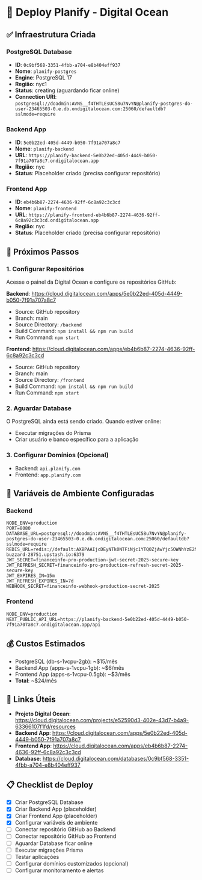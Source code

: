 # 🚀 Deploy Planify - Digital Ocean

## ✅ **Infraestrutura Criada**

### **PostgreSQL Database**
- **ID**: `0c9bf568-3351-4fbb-a704-e8b404eff937`
- **Nome**: `planify-postgres`
- **Engine**: PostgreSQL 17
- **Região**: nyc1
- **Status**: creating (aguardando ficar online)
- **Connection URI**: `postgresql://doadmin:AVNS__f4THTLEsUC58u7NvYN@planify-postgres-do-user-23465503-0.e.db.ondigitalocean.com:25060/defaultdb?sslmode=require`

### **Backend App**
- **ID**: `5e0b22ed-405d-4449-b050-7f91a707a8c7`
- **Nome**: `planify-backend`
- **URL**: `https://planify-backend-5e0b22ed-405d-4449-b050-7f91a707a8c7.ondigitalocean.app`
- **Região**: nyc
- **Status**: Placeholder criado (precisa configurar repositório)

### **Frontend App**
- **ID**: `eb4b6b87-2274-4636-92ff-6c8a92c3c3cd`
- **Nome**: `planify-frontend`
- **URL**: `https://planify-frontend-eb4b6b87-2274-4636-92ff-6c8a92c3c3cd.ondigitalocean.app`
- **Região**: nyc
- **Status**: Placeholder criado (precisa configurar repositório)

## 🔧 **Próximos Passos**

### **1. Configurar Repositórios**
Acesse o painel da Digital Ocean e configure os repositórios GitHub:

**Backend**: https://cloud.digitalocean.com/apps/5e0b22ed-405d-4449-b050-7f91a707a8c7
- Source: GitHub repository
- Branch: main
- Source Directory: `/backend`
- Build Command: `npm install && npm run build`
- Run Command: `npm start`

**Frontend**: https://cloud.digitalocean.com/apps/eb4b6b87-2274-4636-92ff-6c8a92c3c3cd
- Source: GitHub repository
- Branch: main
- Source Directory: `/frontend`
- Build Command: `npm install && npm run build`
- Run Command: `npm start`

### **2. Aguardar Database**
O PostgreSQL ainda está sendo criado. Quando estiver online:
- Executar migrações do Prisma
- Criar usuário e banco específico para a aplicação

### **3. Configurar Domínios (Opcional)**
- Backend: `api.planify.com`
- Frontend: `app.planify.com`

## 🔐 **Variáveis de Ambiente Configuradas**

### **Backend**
```env
NODE_ENV=production
PORT=8080
DATABASE_URL=postgresql://doadmin:AVNS__f4THTLEsUC58u7NvYN@planify-postgres-do-user-23465503-0.e.db.ondigitalocean.com:25060/defaultdb?sslmode=require
REDIS_URL=redis://default:AXBPAAIjcDEyNTk0NTFiNjc1YTQ0ZjAwYjc5OWNhYzE2NTIzZGQzOXAxMA@equipped-buzzard-28751.upstash.io:6379
JWT_SECRET=financeinfo-pro-production-jwt-secret-2025-secure-key
JWT_REFRESH_SECRET=financeinfo-pro-production-refresh-secret-2025-secure-key
JWT_EXPIRES_IN=15m
JWT_REFRESH_EXPIRES_IN=7d
WEBHOOK_SECRET=financeinfo-webhook-production-secret-2025
```

### **Frontend**
```env
NODE_ENV=production
NEXT_PUBLIC_API_URL=https://planify-backend-5e0b22ed-405d-4449-b050-7f91a707a8c7.ondigitalocean.app/api
```

## 💰 **Custos Estimados**
- PostgreSQL (db-s-1vcpu-2gb): ~$15/mês
- Backend App (apps-s-1vcpu-1gb): ~$6/mês
- Frontend App (apps-s-1vcpu-0.5gb): ~$3/mês
- **Total**: ~$24/mês

## 🔗 **Links Úteis**
- **Projeto Digital Ocean**: https://cloud.digitalocean.com/projects/e52590d3-402e-43d7-b4a9-63366107f1fd/resources
- **Backend App**: https://cloud.digitalocean.com/apps/5e0b22ed-405d-4449-b050-7f91a707a8c7
- **Frontend App**: https://cloud.digitalocean.com/apps/eb4b6b87-2274-4636-92ff-6c8a92c3c3cd
- **Database**: https://cloud.digitalocean.com/databases/0c9bf568-3351-4fbb-a704-e8b404eff937

## 📋 **Checklist de Deploy**
- [x] Criar PostgreSQL Database
- [x] Criar Backend App (placeholder)
- [x] Criar Frontend App (placeholder)
- [x] Configurar variáveis de ambiente
- [ ] Conectar repositório GitHub ao Backend
- [ ] Conectar repositório GitHub ao Frontend
- [ ] Aguardar Database ficar online
- [ ] Executar migrações Prisma
- [ ] Testar aplicações
- [ ] Configurar domínios customizados (opcional)
- [ ] Configurar monitoramento e alertas
